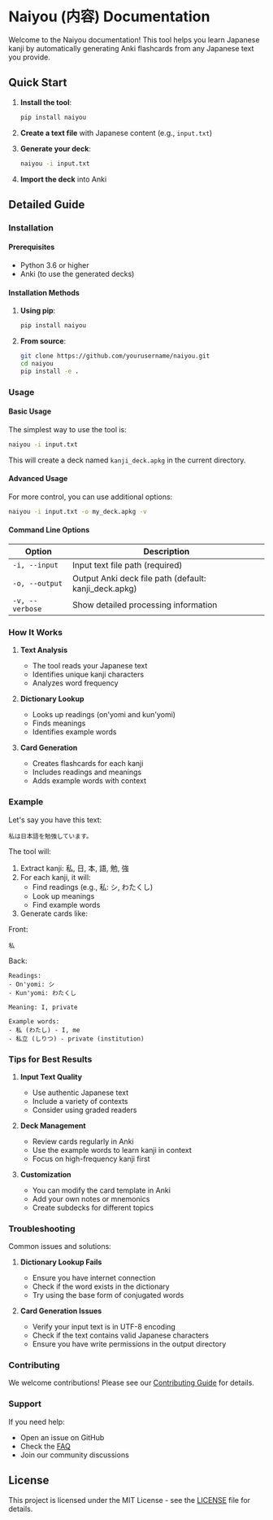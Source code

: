 # Naiyou (内容) Documentation

Welcome to the Naiyou documentation! This tool helps you learn Japanese kanji by automatically generating Anki flashcards from any Japanese text you provide.

## Quick Start

1. **Install the tool**:
   ```bash
   pip install naiyou
   ```

2. **Create a text file** with Japanese content (e.g., `input.txt`)

3. **Generate your deck**:
   ```bash
   naiyou -i input.txt
   ```

4. **Import the deck** into Anki

## Detailed Guide

### Installation

#### Prerequisites
- Python 3.6 or higher
- Anki (to use the generated decks)

#### Installation Methods

1. **Using pip**:
   ```bash
   pip install naiyou
   ```

2. **From source**:
   ```bash
   git clone https://github.com/yourusername/naiyou.git
   cd naiyou
   pip install -e .
   ```

### Usage

#### Basic Usage
The simplest way to use the tool is:
```bash
naiyou -i input.txt
```
This will create a deck named `kanji_deck.apkg` in the current directory.

#### Advanced Usage
For more control, you can use additional options:
```bash
naiyou -i input.txt -o my_deck.apkg -v
```

#### Command Line Options

| Option | Description |
|--------|-------------|
| `-i, --input` | Input text file path (required) |
| `-o, --output` | Output Anki deck file path (default: kanji_deck.apkg) |
| `-v, --verbose` | Show detailed processing information |

### How It Works

1. **Text Analysis**
   - The tool reads your Japanese text
   - Identifies unique kanji characters
   - Analyzes word frequency

2. **Dictionary Lookup**
   - Looks up readings (on'yomi and kun'yomi)
   - Finds meanings
   - Identifies example words

3. **Card Generation**
   - Creates flashcards for each kanji
   - Includes readings and meanings
   - Adds example words with context

### Example

Let's say you have this text:
```
私は日本語を勉強しています。
```

The tool will:
1. Extract kanji: 私, 日, 本, 語, 勉, 強
2. For each kanji, it will:
   - Find readings (e.g., 私: シ, わたくし)
   - Look up meanings
   - Find example words
3. Generate cards like:

Front:
```
私
```

Back:
```
Readings:
- On'yomi: シ
- Kun'yomi: わたくし

Meaning: I, private

Example words:
- 私 (わたし) - I, me
- 私立 (しりつ) - private (institution)
```

### Tips for Best Results

1. **Input Text Quality**
   - Use authentic Japanese text
   - Include a variety of contexts
   - Consider using graded readers

2. **Deck Management**
   - Review cards regularly in Anki
   - Use the example words to learn kanji in context
   - Focus on high-frequency kanji first

3. **Customization**
   - You can modify the card template in Anki
   - Add your own notes or mnemonics
   - Create subdecks for different topics

### Troubleshooting

Common issues and solutions:

1. **Dictionary Lookup Fails**
   - Ensure you have internet connection
   - Check if the word exists in the dictionary
   - Try using the base form of conjugated words

2. **Card Generation Issues**
   - Verify your input text is in UTF-8 encoding
   - Check if the text contains valid Japanese characters
   - Ensure you have write permissions in the output directory

### Contributing

We welcome contributions! Please see our [Contributing Guide](CONTRIBUTING.md) for details.

### Support

If you need help:
- Open an issue on GitHub
- Check the [FAQ](FAQ.md)
- Join our community discussions

## License

This project is licensed under the MIT License - see the [LICENSE](LICENSE) file for details. 